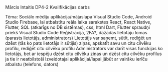 Mārcis Intaitis DP4-2
Kvalifikācijas darbs

Tēma: Sociālo mēdiju aplikācija/mājaslapa Visual Studio Code, Android Studio Firebase, lai atbalstītu reāla laika sarakstes React, React Native, Flutter, SQL (atkarīgs no DB sistēmas), css, html Dart, Flutter spraudņi priekš Visual Studio Code Reģistrācija, 2FA?, dažādas lietotāju lomas (parasts lietotājs, administrators) Lietotājs var saņemt, sūtīt, rediģēt un dzēst (tās ko pats lietotājs ir sūtijis) ziņas, apskatīt savu un citu cilvēku profilu, rediģēt citu cilvēku profilu Administrators var darīt visas funckijas ko lietotājs, bet ar iespēju dzēst citu cilvēku ziņas un dzēst citu cilvēku profilus ja tie ir neatbilstoši Izveidotajai aplikācijai/lapai jābūt ar vairāku ierīču atbalstu (telefons, dators)